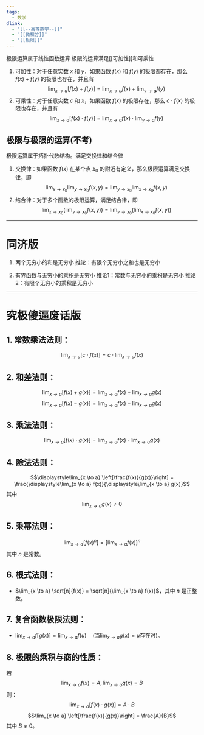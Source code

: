 ```yaml
---
tags:
  - 数学
dlink:
  - "[[--高等数学--]]"
  - "[[微积分]]"
  - "[[极限]]"
---
```

极限运算属于线性函数运算
极限的运算满足[[可加性]]和可乘性

1. 可加性：对于任意实数 $x$ 和 $y$，如果函数 $f(x)$ 和 $f(y)$ 的极限都存在，那么 $f(x) + f(y)$ 的极限也存在，并且有 $$\lim_{x \to a} [f(x) + f(y)] = \lim_{x \to a} f(x) + \lim_{y \to a} f(y)$$
2. 可乘性：对于任意实数 $c$ 和 $x$，如果函数 $f(x)$ 的极限存在，那么 $c \cdot f(x)$ 的极限也存在，并且有 $$\lim_{x \to a} [f(x) \cdot f(y)] = \lim_{x \to a} f(x) \cdot \lim_{y \to a} f(y)$$


## 极限与极限的运算(不考)

极限运算属于拓扑代数结构。满足交换律和结合律

1. 交换律：如果函数 $f(x)$ 在某个点 $x_0$ 的附近有定义，那么极限运算满足交换律，即$$\lim_{x \to x_0} \lim_{y \to x_0} f(x, y) = \lim_{y \to x_0} \lim_{x \to x_0} f(x, y)$$
2. 结合律：对于多个函数的极限运算，满足结合律，即 $$\lim_{x \to x_0} \left(\lim_{y \to x_0} f(x, y)\right) = \lim_{y \to x_0} \left(\lim_{x \to x_0} f(x, y)\right)$$



---
# 同济版
1. 两个无穷小的和是无穷小
	推论：有限个无穷小之和也是无穷小

2. 有界函数与无穷小的乘积是无穷小
	推论1：常数与无穷小的乘积是无穷小
	推论2：有限个无穷小的乘积是无穷小


---
# 究极傻逼废话版

## 1. **常数乘法法则**：
$$\lim_{x \to a} [c \cdot f(x)] = c \cdot \lim_{x \to a} f(x)$$

## 2. **和差法则**：
$$\lim_{x \to a} [f(x) + g(x)] = \lim_{x \to a} f(x) + \lim_{x \to a} g(x)$$
$$\lim_{x \to a} [f(x) - g(x)] = \lim_{x \to a} f(x) - \lim_{x \to a} g(x)$$

## 3. **乘法法则**：
$$\lim_{x \to a} [f(x) \cdot g(x)] = \lim_{x \to a} f(x) \cdot \lim_{x \to a} g(x)$$

## 4. **除法法则**：
$$\displaystyle\lim_{x \to a} \left[\frac{f(x)}{g(x)}\right] = \frac{\displaystyle\lim_{x \to a} f(x)}{\displaystyle\lim_{x \to a} g(x)}$$ 其中
$$\lim_{x \to a} g(x) \neq 0$$

## 5. **乘幂法则**：
$$\lim_{x \to a} [f(x)^n] = [\lim_{x \to a} f(x)]^n$$其中 $n$ 是常数。

## 6. **根式法则**：
- $\lim_{x \to a} \sqrt[n]{f(x)} = \sqrt[n]{\lim_{x \to a} f(x)}$，其中 $n$ 是正整数。

## 7. **复合函数极限法则**：
- $\lim_{x \to a} f[g(x)] = \lim_{x \to a} f(u) \quad \text{(当} \lim_{x \to a} g(x) = u \text{存在时)}$。


## 8. **极限的乘积与商的性质**：
若 $$\lim_{x \to a} f(x) = A,\lim_{x \to a} g(x) = B$$ 则：
$$\lim_{x \to a} [f(x) \cdot g(x)] = A \cdot B$$$$\lim_{x \to a} \left[\frac{f(x)}{g(x)}\right] = \frac{A}{B}$$其中 $B \neq 0$。
